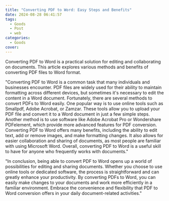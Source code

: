 ```yaml
---
title: "Converting PDF to Word: Easy Steps and Benefits"
date: 2024-08-28 06:41:57
tags:
  - Goods
  - Post
  - web
categories:
  - Goods
cover: 
---
```


Converting PDF to Word is a practical solution for editing and collaborating on documents. This article explores various methods and benefits of converting PDF files to Word format.

"Converting PDF to Word is a common task that many individuals and businesses encounter. PDF files are widely used for their ability to maintain formatting across different devices, but sometimes it's necessary to edit the content in a Word document. Fortunately, there are several methods to convert PDFs to Word easily. One popular way is to use online tools such as Smallpdf, Adobe Acrobat, or Zamzar. These tools allow you to upload your PDF file and convert it to a Word document in just a few simple steps. Another method is to use software like Adobe Acrobat Pro or Wondershare PDFelement, which provide more advanced features for PDF conversion. Converting PDF to Word offers many benefits, including the ability to edit text, add or remove images, and make formatting changes. It also allows for easier collaboration and sharing of documents, as most people are familiar with using Microsoft Word. Overall, converting PDF to Word is a useful skill to have for anyone who frequently works with documents."

"In conclusion, being able to convert PDF to Word opens up a world of possibilities for editing and sharing documents. Whether you choose to use online tools or dedicated software, the process is straightforward and can greatly enhance your productivity. By converting PDFs to Word, you can easily make changes to your documents and work more efficiently in a familiar environment. Embrace the convenience and flexibility that PDF to Word conversion offers in your daily document-related activities."
